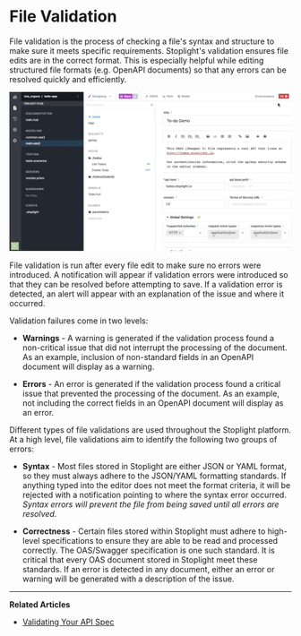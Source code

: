 # File Validation

File validation is the process of checking a file's syntax and structure to make sure it meets specific requirements. Stoplight's validation ensures file edits are in the correct format. This is especially helpful while editing structured file formats (e.g. OpenAPI documents) so that any errors can be resolved quickly and efficiently.

![File Validation](https://github.com/stoplightio/docs/raw/develop/assets/gifs/file-validation-oas-spec.gif)

File validation is run after every file edit to make sure no errors were introduced. A notification will appear if validation errors were introduced so that they can be resolved before attempting to save. If a validation error is detected, an alert will appear with an explanation of the issue and where it occurred.

Validation failures come in two levels:

* **Warnings** - A warning is generated if the validation process found a non-critical issue that did not interrupt the processing of the document. As an example, inclusion of non-standard fields in an OpenAPI document will display as a warning.

* **Errors** - An error is generated if the validation process found a critical issue that prevented the processing of the document. As an example, not including the correct fields in an OpenAPI document will display as an error.

Different types of file validations are used throughout the Stoplight platform. At a high level, file validations aim to identify the following two groups of errors:

* **Syntax** - Most files stored in Stoplight are either JSON or YAML format, so they must always adhere to the JSON/YAML formatting standards. If anything typed into the editor does not meet the format criteria, it will be rejected with a notification pointing to where the syntax error occurred. _Syntax errors will prevent the file from being saved until all errors are resolved._

* **Correctness** - Certain files stored within Stoplight must adhere to high-level specifications to ensure they are able to be read and processed correctly. The OAS/Swagger specification is one such standard. It is critical that every OAS document stored in Stoplight meet these standards. If an error is detected in any document, either an error or warning will be generated with a description of the issue.

---

**Related Articles**

* [Validating Your API Spec](/modeling/modeling-with-openapi/validating-your-api-sec)
